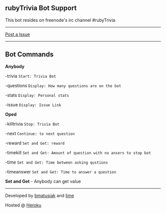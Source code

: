 rubyTrivia Bot Support
----------------------

This bot resides on freenode's irc channel #rubyTrivia

----------

[Post a Issue](https://github.com/rubyTrivia/bot/issues/new)

----------

Bot Commands
----

__Anybody__

-trivia `Start: Trivia Bot`

-questions `Display: How many questions are on the bot`

-stats `Display: Personal stats`

-issue `Display: Issue Link`

__Oped__ 

-killtrivia `Stop: Trivia Bot`

-next `Continue: to next question`

-reward <amount> `Set and Get: reward`

-timekill `Set and Get: Amount of question with no ansers to stop bot`

-time `Set and Get: Time between asking qustions`

-timeanswer `Set and Get: Time to answer a question`


__Set and Get__ - Anybody can get value 

----------

Developed by [bmatusiak](https://github.com/bmatusiak) and [lime](https://github.com/everie)

Hosted @ [Heroku](http://heroku.com)
